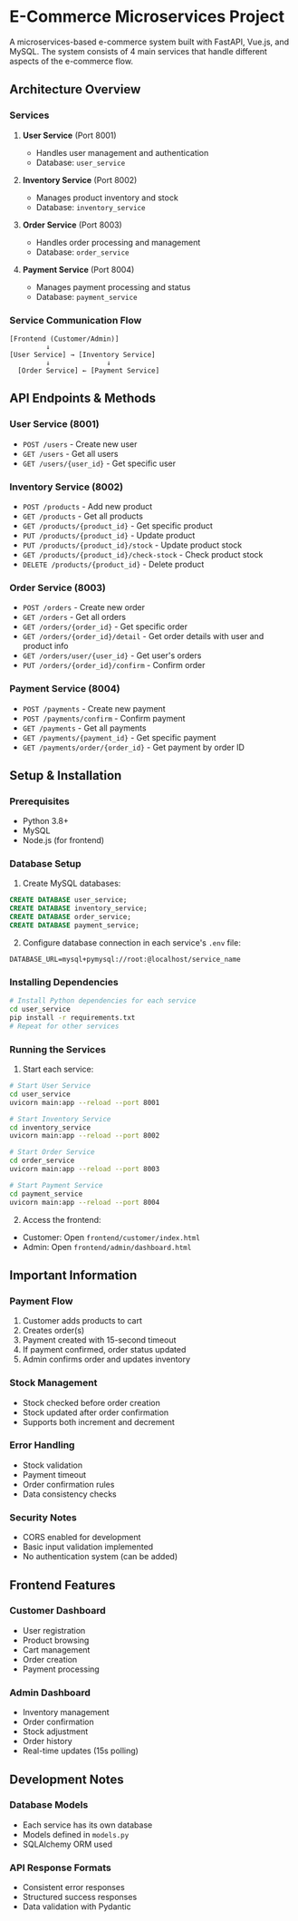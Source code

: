 # E-Commerce Microservices Project

A microservices-based e-commerce system built with FastAPI, Vue.js, and MySQL. The system consists of 4 main services that handle different aspects of the e-commerce flow.

## Architecture Overview

### Services
1. **User Service** (Port 8001)
   - Handles user management and authentication
   - Database: `user_service`

2. **Inventory Service** (Port 8002) 
   - Manages product inventory and stock
   - Database: `inventory_service`

3. **Order Service** (Port 8003)
   - Handles order processing and management
   - Database: `order_service`

4. **Payment Service** (Port 8004)
   - Manages payment processing and status
   - Database: `payment_service`

### Service Communication Flow
```
[Frontend (Customer/Admin)] 
         ↓
[User Service] → [Inventory Service]
         ↓              ↓
  [Order Service] ← [Payment Service]
```

## API Endpoints & Methods

### User Service (8001)
- `POST /users` - Create new user
- `GET /users` - Get all users
- `GET /users/{user_id}` - Get specific user

### Inventory Service (8002)
- `POST /products` - Add new product
- `GET /products` - Get all products
- `GET /products/{product_id}` - Get specific product
- `PUT /products/{product_id}` - Update product
- `PUT /products/{product_id}/stock` - Update product stock
- `GET /products/{product_id}/check-stock` - Check product stock
- `DELETE /products/{product_id}` - Delete product

### Order Service (8003)
- `POST /orders` - Create new order
- `GET /orders` - Get all orders
- `GET /orders/{order_id}` - Get specific order
- `GET /orders/{order_id}/detail` - Get order details with user and product info
- `GET /orders/user/{user_id}` - Get user's orders
- `PUT /orders/{order_id}/confirm` - Confirm order

### Payment Service (8004)
- `POST /payments` - Create new payment
- `POST /payments/confirm` - Confirm payment
- `GET /payments` - Get all payments
- `GET /payments/{payment_id}` - Get specific payment
- `GET /payments/order/{order_id}` - Get payment by order ID

## Setup & Installation

### Prerequisites
- Python 3.8+
- MySQL
- Node.js (for frontend)

### Database Setup
1. Create MySQL databases:
```sql
CREATE DATABASE user_service;
CREATE DATABASE inventory_service;
CREATE DATABASE order_service;
CREATE DATABASE payment_service;
```

2. Configure database connection in each service's `.env` file:
```env
DATABASE_URL=mysql+pymysql://root:@localhost/service_name
```

### Installing Dependencies
```bash
# Install Python dependencies for each service
cd user_service
pip install -r requirements.txt
# Repeat for other services
```

### Running the Services
1. Start each service:
```bash
# Start User Service
cd user_service
uvicorn main:app --reload --port 8001

# Start Inventory Service
cd inventory_service
uvicorn main:app --reload --port 8002

# Start Order Service
cd order_service
uvicorn main:app --reload --port 8003

# Start Payment Service
cd payment_service
uvicorn main:app --reload --port 8004
```

2. Access the frontend:
- Customer: Open `frontend/customer/index.html`
- Admin: Open `frontend/admin/dashboard.html`

## Important Information

### Payment Flow
1. Customer adds products to cart
2. Creates order(s)
3. Payment created with 15-second timeout
4. If payment confirmed, order status updated
5. Admin confirms order and updates inventory

### Stock Management
- Stock checked before order creation
- Stock updated after order confirmation
- Supports both increment and decrement

### Error Handling
- Stock validation
- Payment timeout
- Order confirmation rules
- Data consistency checks

### Security Notes
- CORS enabled for development
- Basic input validation implemented
- No authentication system (can be added)

## Frontend Features

### Customer Dashboard
- User registration
- Product browsing
- Cart management
- Order creation
- Payment processing

### Admin Dashboard
- Inventory management
- Order confirmation
- Stock adjustment
- Order history
- Real-time updates (15s polling)

## Development Notes

### Database Models
- Each service has its own database
- Models defined in `models.py`
- SQLAlchemy ORM used

### API Response Formats
- Consistent error responses
- Structured success responses
- Data validation with Pydantic

